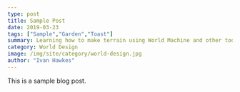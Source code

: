 ```yaml
---
type: post
title: Sample Post
date: 2019-03-23
tags: ["Sample","Garden","Toast"]
summary: Learning how to make terrain using World Machine and other tools.
category: World Design
image: /img/site/category/world-design.jpg
author: "Ivan Hawkes"
---
```


This is a sample blog post.